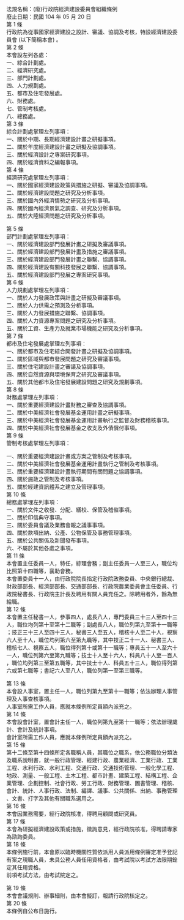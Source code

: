 法規名稱：(廢)行政院經濟建設委員會組織條例  
廢止日期：民國 104 年 05 月 20 日  
第 1 條  
行政院為從事國家經濟建設之設計、審議、協調及考核，特設經濟建設委  
員會 (以下簡稱本會) 。  
第 2 條  
本會設左列各處：  
一、綜合計劃處。  
二、經濟研究處。  
三、部門計劃處。  
四、人力規劃處。  
五、都市及住宅發展處。  
六、財務處。  
七、管制考核處。  
八、總務處。  
第 3 條  
綜合計劃處掌理左列事項：  
一、關於中期、長期經濟建設計畫之研擬事項。  
二、關於年度經濟建設計畫之研擬及協調事項。  
三、關於經濟設計之專案研究事項。  
四、關於經濟資料之編報事項。  
第 4 條  
經濟研究處掌理左列事項：  
一、關於國家經濟建設政策與措施之研擬、審議及協調事項。  
二、關於經濟建設問題之研究及分析事項。  
三、關於國內外經濟情勢之研究及分析事項。  
四、關於國內經濟景氣之調查、研究及分析事項。  
五、關於大陸經濟問題之研究及分析事項。  


第 5 條  
部門計劃處掌理左列事項：  
一、關於經濟建設部門發展計畫之研擬及審議事項。  
二、關於經濟建設部門發展計畫及措施之審議事項。  
三、關於經濟建設部門發展計畫之聯繫、協調事項。  
四、關於經濟建設有關科技發展之聯繫、協調事項。  
五、關於經濟建設部門發展之專案研究事項。  
第 6 條  
人力規劃處掌理左列事項：  
一、關於人力發展政策與計畫之研擬及審議事項。  
二、關於人力供需之預測及分析事項。  
三、關於人力發展措施之聯繫、協調事項。  
四、關於人力資源專案問題之研究及分析事項。  
五、關於工資、生產力及就業市場機能之研究及分析事項。  
第 7 條  
都市及住宅發展處掌理左列事項：  
一、關於都市及住宅綜合開發計畫之研擬及協調事項。  
二、關於區域與都市發展問題之研究及審議事項。  
三、關於住宅建設計畫之審議及協調事項。  
四、關於自然資源與環境保育之研究及審議事項。  
五、關於其他都市及住宅發展建設問題之研究及規劃事項。  
第 8 條  
財務處掌理左列事項：  
一、關於重要經濟建設計畫財務之審查及協調事項。  
二、關於中美經濟社會發展基金運用計畫之研擬事項。  
三、關於中美經濟社會發展基金運用計畫執行之監督及財務稽核事項。  
四、關於中美經濟社會發展基金之收支及外債償付事項。  
第 9 條  
管制考核處掌理左列事項：  


一、關於重要經濟建設計畫或方案之管制及考核事項。  
二、關於中美經濟社會發展基金運用計畫執行之管制及考核事項。  
三、關於重要經濟建設計畫執行期間有關問題之協調事項。  
四、關於施政之管制及考核事項。  
五、關於經建資訊體系之建立及管理事項。  
第 10 條  
總務處掌理左列事項：  
一、關於文件之收發、分配、繕校、保管及稽催事項。  
二、關於印信典守事項。  
三、關於委員會議及業務會報之議事事項。  
四、關於款項出納、公產、公物保管及事務管理事項。  
五、關於公共關係及新聞發布事項。  
六、不屬於其他各處之事項。  
第 11 條  
本會置主任委員一人，特任，綜理會務；副主任委員一人至三人，職位均  
比照第十四職等，襄助會務。  
本會置委員十一人，由行政院院長指定行政院政務委員、中央銀行總裁、  
財政部部長、經濟部部長、交通部部長、行政院農業委員會主任委員、行  
政院秘書長、行政院主計長及聘用有關人員充任之。除聘用者外，餘為無  
給職。  
第 12 條  
本會置主任秘書一人，參事四人，處長八人，專門委員三十三人至四十三  
人，職位均列第十至第十二職等；副處長八人，職位列第九至第十一職等  
；技正三十三人至四十三人，秘書三人至五人，稽核十人至二十人，視察  
六人至十人，職位均列第六至第九職等，其中技正二十一人、秘書三人、  
稽核七人、視察五人，職位得列第十或第十一職等；專員五十一人至六十  
一人，職位列第六至第九職等；技士十人至十六人，科員八十人至一百人  
，職位均列第三至第五職等，其中技士十人、科員五十三人，職位得列第  
六或第七職等；書記六人至八人，職位列第一至第三職等。  


第 13 條  
本會設人事室，置主任一人，職位列第九至第十一職等；依法辦理人事管  
理及人事查核事項。  
人事室所需工作人員，應就本條例所定員額內派充之。  
第 14 條  
本會設會計室，置會計主任一人，職位列第九至第十一職等；依法辦理歲  
計、會計及統計事項。  
會計室所需工作人員，應就本條例所定員額內派充之。  
第 15 條  
第十二條至第十四條所定各職稱人員，其職位之職系，依公務職位分類法  
及職系說明書，就一般行政管理、經建行政、農業經濟、工業行政、工業  
工程、水利行政、水利工程、交通行政、交通技術管理、一般化學工程、  
地政、測量、一般工程、土木工程、都市計畫、建築工程、結構工程、企  
業管理、企劃控制、社會行政、勞工行政、財務管理、圖書管理、稽核、  
會計、統計、人事行政、法制、編譯、議事、公共關係、出納、事務管理  
、文書、打字及其他有關職系選用之。  
第 16 條  
本會因業務需要，經行政院核准，得聘用顧問或研究員。  
第 17 條  
本會為研擬經濟建設政策或措施，徵詢意見，經行政院核准，得聘請專家  
為諮詢委員。  
第 18 條  
本條例施行前，本會原以臨時機關性質依派用人員派用條例審定准予登記  
有案之現職人員，未具公務人員任用資格者，由考試院以考試方法限期銓  
定其任用資格。  
前項考試方法，由考試院定之。  


第 19 條  
本會會議規則、辦事細則，由本會擬訂，報請行政院核定之。  
第 20 條  
本條例自公布日施行。  


